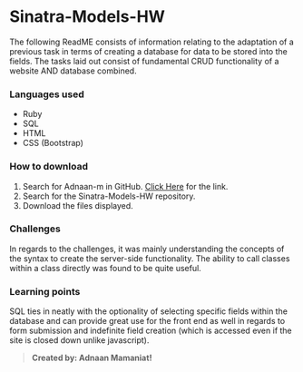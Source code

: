 # Sinatra-Models-HW
The following ReadME consists of information relating to the adaptation of a previous task in terms of creating a database for data to be stored into the fields. The tasks laid out consist of fundamental CRUD functionality of a website AND database combined.

### Languages used
* Ruby
* SQL
* HTML
* CSS (Bootstrap)

### How to download
1. Search for Adnaan-m in GitHub. [Click Here](https://github.com/Adnaan-m/Sinatra-Models-HW) for the link.
2. Search for the Sinatra-Models-HW repository.
3. Download the files displayed.

### Challenges
In regards to the challenges, it was mainly understanding the concepts of the syntax to create the server-side functionality. The ability to call classes within a class directly was found to be quite useful.

### Learning points
SQL ties in neatly with the optionality of selecting specific fields within the database and can provide great use for the front end as well in regards to form submission and indefinite field creation (which is accessed even if the site is closed down unlike javascript).

>**Created by: Adnaan Mamaniat!**
